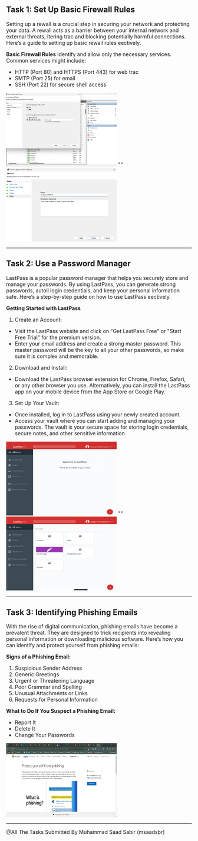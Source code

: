 ## **Task 1: Set Up Basic Firewall Rules**

Setting up a rewall is a crucial step in securing your network and protecting your data. A
rewall acts as a barrier between your internal network and external threats, ltering trac
and blocking potentially harmful connections. Here’s a guide to setting up basic rewall rules
eectively.

**Basic Firewall Rules**
Identify and allow only the necessary services. Common services might include:
- HTTP (Port 80) and HTTPS (Port 443) for web trac
- SMTP (Port 25) for email
- SSH (Port 22) for secure shell access

<span>
<img src="Assets/FireWall_1.png" alt="Alt Text" width="300" height="200">
""
<img src="Assets/FireWall_2.png" alt="Alt Text" width="300" height="200">
</span>

---

## **Task 2: Use a Password Manager**
LastPass is a popular password manager that helps you securely store and manage your
passwords. By using LastPass, you can generate strong passwords, autoll login credentials,
and keep your personal information safe. Here’s a step-by-step guide on how to use LastPass
eectively.

**Getting Started with LastPass**

1.  Create an Account:
- Visit the LastPass website and click on "Get LastPass Free" or "Start Free Trial" for the
premium version.
- Enter your email address and create a strong master password. This master password
will be the key to all your other passwords, so make sure it is complex and memorable.
2.  Download and Install:
- Download the LastPass browser extension for Chrome, Firefox, Safari, or any other
browser you use. Alternatively, you can install the LastPass app on your mobile device
from the App Store or Google Play.
3.  Set Up Your Vault:
- Once installed, log in to LastPass using your newly created account.
- Access your vault where you can start adding and managing your passwords. The vault
is your secure space for storing login credentials, secure notes, and other sensitive
information.

<span>
<img src="Assets/LastPass_1.png" style="text-align:center" alt="PassWord Manager" width="300" height="200">
""
<img src="Assets/LastPass_2.png" alt="Alt Text" width="300" height="200">
</span>

---

## **Task 3: Identifying Phishing Emails**
With the rise of digital communication, phishing emails have become a prevalent threat. They
are designed to trick recipients into revealing personal information or downloading malicious
software. Here’s how you can identify and protect yourself from phishing emails:

**Signs of a Phishing Email:**
1.  Suspicious Sender Address
2.  Generic Greetings
3.  Urgent or Threatening Language
4.  Poor Grammar and Spelling
5.  Unusual Attachments or Links
6.  Requests for Personal Information

**What to Do If You Suspect a Phishing Email:**
- Report It
- Delete It
- Change Your Passwords

<span>
<img src="Assets/Phishing_1.png" alt="Alt Text" width="300" height="200">
</span>

---

@All The Tasks Submitted By Muhammad Saad Sabir (msaadsbr)
